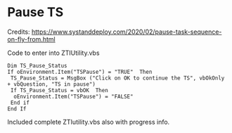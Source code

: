 # Pause TS
Credits: https://www.systanddeploy.com/2020/02/pause-task-sequence-on-fly-from.html  


Code to enter into ZTIUtility.vbs
```vbs
Dim TS_Pause_Status
If oEnvironment.Item("TSPause") = "TRUE"  Then 
 TS_Pause_Status = MsgBox ("Click on OK to continue the TS", vbOkOnly  + vbQuestion, "TS in pause")     
 If TS_Pause_Status = vbOK  Then
  oEnvironment.Item("TSPause") = "FALSE"
 End if   
End If
```

Included complete ZTIutility.vbs also with progress info.